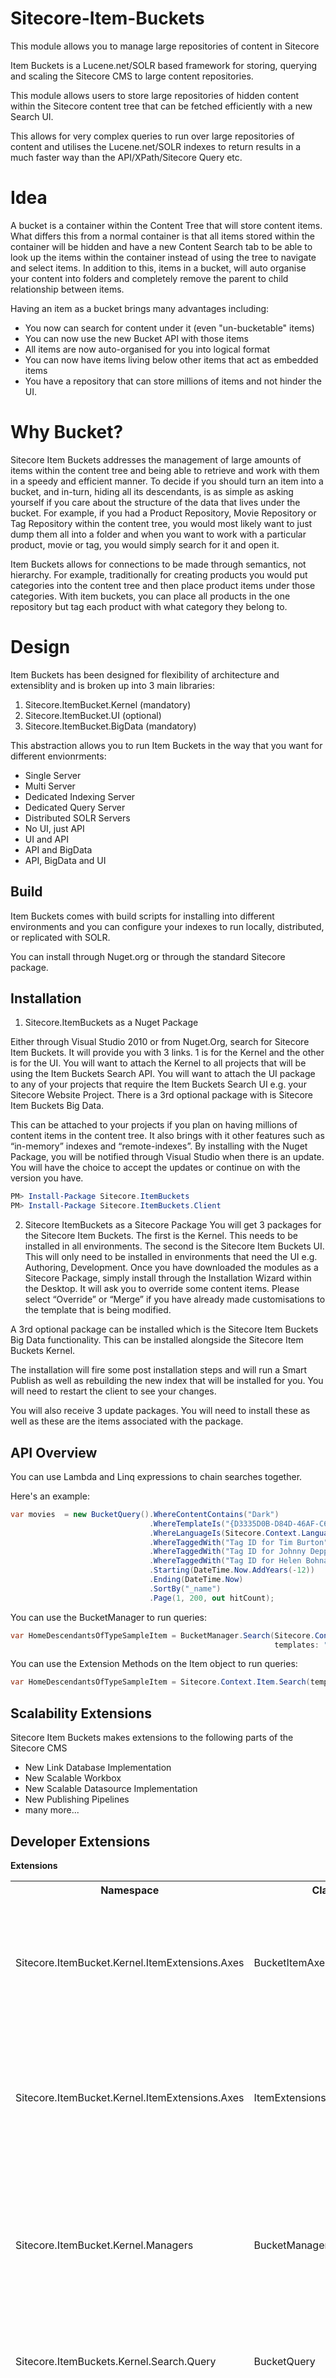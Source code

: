 Sitecore-Item-Buckets
=====================

This module allows you to manage large repositories of content in Sitecore

Item Buckets is a Lucene.net/SOLR based framework for storing, querying
and scaling the Sitecore CMS to large content repositories.

This module allows users to store large repositories of hidden content
within the Sitecore content tree that can be fetched efficiently with
a new Search UI.

This allows for very complex queries to run over large repositories of 
content and utilises the Lucene.net/SOLR indexes to return results in
a much faster way than the API/XPath/Sitecore Query etc.

Idea
=====================
A bucket is a container within the Content Tree that will store content
items. What differs this from a normal container is that all items 
stored within the container will be hidden and have a new Content 
Search tab to be able to look up the items within the container instead
of using the tree to navigate and select items. In addition to this, 
items in a bucket, will auto organise your content into folders and 
completely remove the parent to child relationship between items.

Having an item as a bucket brings many advantages including:

* You now can search for content under it (even "un-bucketable" items)
* You can now use the new Bucket API with those items
* All items are now auto-organised for you into logical format
* You can now have items living below other items that act as embedded items
* You have a repository that can store millions of items and not hinder the UI.

Why Bucket?
=====================
Sitecore Item Buckets addresses the management of large amounts of items within the 
content tree and being able to retrieve and work with them in a speedy and 
efficient manner. To decide if you should turn an item into a bucket, and 
in-turn, hiding all its descendants, is as simple as asking yourself if you
care about the structure of the data that lives under the bucket. For example,
if you had a Product Repository, Movie Repository or Tag Repository within 
the content tree, you would most likely want to just dump them all into a 
folder and when you want to work with a particular product, movie or tag, 
you would simply search for it and open it.

Item Buckets allows for connections to be made through semantics, not hierarchy. 
For example, traditionally for creating products you would put categories 
into the content tree and then place product items under those categories.
With item buckets, you can place all products in the one repository but tag
each product with what category they belong to.


Design
=====================

Item Buckets has been designed for flexibility of architecture and
extensiblity and is broken up into 3 main libraries:

1. Sitecore.ItemBucket.Kernel (mandatory)
2. Sitecore.ItemBucket.UI (optional)
3. Sitecore.ItemBucket.BigData (mandatory)

This abstraction allows you to run Item Buckets in the way that you want
for different envionrments:

* Single Server
* Multi Server
* Dedicated Indexing Server
* Dedicated Query Server
* Distributed SOLR Servers
* No UI, just API
* UI and API
* API and BigData
* API, BigData and UI


Build
-------------

Item Buckets comes with build scripts for installing into different
environments and you can configure your indexes to run locally, 
distributed, or replicated with SOLR.

You can install through Nuget.org or through the standard Sitecore 
package.

Installation
-------------

1) Sitecore.ItemBuckets as a Nuget Package

Either through Visual Studio 2010 or from Nuget.Org, search for Sitecore Item Buckets. 
It will provide you with 3 links. 1 is for the Kernel and the other is for the UI.
You will want to attach the Kernel to all projects that will be using the Item 
Buckets Search API. You will want to attach the UI package to any of your projects
that require the Item Buckets Search UI e.g. your Sitecore Website Project.
There is a 3rd optional package with is Sitecore Item Buckets Big Data. 

This can be attached to your projects if you plan on having millions of 
content items in the content tree. It also brings with it other features such as 
“in-memory” indexes and “remote-indexes”. By installing with the Nuget Package, 
you will be notified through Visual Studio when there is an update. You will have
the choice to accept the updates or continue on with the version you have.

``` Powershell
PM> Install-Package Sitecore.ItemBuckets
PM> Install-Package Sitecore.ItemBuckets.Client
``` 

2) Sitecore ItemBuckets as a Sitecore Package
You will get 3 packages for the Sitecore Item Buckets. The first is the Kernel. 
This needs to be installed in all environments. The second is the Sitecore Item
Buckets UI. This will only need to be installed in environments that need the 
UI e.g. Authoring, Development. Once you have downloaded the modules as a 
Sitecore Package, simply install through the Installation Wizard within the 
Desktop. It will ask you to override some content items. Please select “Override”
or “Merge” if you have already made customisations to the template that is being
modified.

A 3rd optional package can be installed which is the Sitecore Item Buckets Big
Data functionality. This can be installed alongside the Sitecore Item Buckets
Kernel.

The installation will fire some post installation steps and will run a Smart
Publish as well as rebuilding the new index that will be installed for you.
You will need to restart the client to see your changes.

You will also receive 3 update packages. You will need to install these as well as
these are the items associated with the package.


API Overview
--------

You can use Lambda and Linq expressions to chain searches together.

Here's an example:

``` C#
var movies  = new BucketQuery().WhereContentContains("Dark")
                               .WhereTemplateIs("{D3335D0B-D84D-46AF-C620-A67A6022AB3F}")
                               .WhereLanguageIs(Sitecore.Context.Language)
                               .WhereTaggedWith("Tag ID for Tim Burton")
                               .WhereTaggedWith("Tag ID for Johnny Depp")
                               .WhereTaggedWith("Tag ID for Helen Bohnam-Carter")
                               .Starting(DateTime.Now.AddYears(-12))
                               .Ending(DateTime.Now)
                               .SortBy("_name")
                               .Page(1, 200, out hitCount);

```

You can use the BucketManager to run queries:

``` C#
var HomeDescendantsOfTypeSampleItem = BucketManager.Search(Sitecore.Context.Item, 
                                                           templates: "{76036F5E-CBCE-46D1-AF0A-4143F9B557AA}");
```

You can use the Extension Methods on the Item object to run queries:

``` C#
var HomeDescendantsOfTypeSampleItem = Sitecore.Context.Item.Search(templates: "{76036F5E-CBCE-46D1-AF0A-4143F9B557AA}");
```


Scalability Extensions
--------

Sitecore Item Buckets makes extensions to the following parts of the Sitecore CMS

* New Link Database Implementation
* New Scalable Workbox
* New Scalable Datasource Implementation
* New Publishing Pipelines
* many more...

Developer Extensions
--------
<strong>Extensions</strong>

<table>
  <tr>
    <th>Namespace</th><th>Class</th><th>Description</th>
  </tr>
  <tr>
    <td>Sitecore.ItemBucket.Kernel.ItemExtensions.Axes</td><td>BucketItemAxes</td><td>If you add this to your using statements in your CS file you will get extension method replacements for using GetChildren(), Children and Axes methods.</td>
  </tr>
  <tr>
    <td>Sitecore.ItemBucket.Kernel.ItemExtensions.Axes</td><td>ItemExtensions</td><td>This will allow you to have new extension methods and properties on an item object to simply be able to run queries on an item like so item.Search(“”) or item.FullSearch(“”)</td>
  </tr>
   <tr>
    <td>Sitecore.ItemBucket.Kernel.Managers</td><td>BucketManager</td><td>This is your main entry point for working with the Bucket containers. It contains methods such as IsBucket(), IsBucketItem(), GetParentBucket() etc. This also allows you to run Searches as well.</td>
  </tr>
   <tr>
    <td>Sitecore.ItemBuckets.Kernel.Search.Query</td><td>BucketQuery</td><td>The entry point for running Lambda or Linq expressions that get converted into Lucene queries.</td>
  </tr>
   <tr>
    <td>Sitecore.ItemBucket.Kernel.Util</td><td>SitecoreItem</td><td>To keep memory to a minimum, all searches will return a SitecoreItem which is a stripped-back representation of the Item class.</td>
  </tr>
   <tr>
    <td>Sitecore.ItemBucket.Kernel.Kernel.Hooks</td><td>QueryWarmUp</td><td>An abstract class that allows you to specify warm-up queries that run when Sitecore is initializing. This is useful to run common queries so that they are cached when requested another time. This sacrifices startup time for operation performance.</td>
  </tr>
   <tr>
    <td>Sitecore.ItemBucket.Kernel.Presentation</td><td>BucketPresentationExtensions</td><td>A helper class for converting a string datasource to a Bucket Query.</td>
  </tr>
</table>

<strong>Interfaces</strong>

<table>
  <tr>
    <th>Namespace</th><th>Interface</th><th>Description</th>
  </tr>
  <tr>
    <td>Sitecore.ItemBucket.Kernel.FieldTypes</td><td>IDataSource</td><td>Implement this interface if you would like to be able to have list field types within your Sitecore template take advantage of populating itself from a lucene query.</td>
  </tr>
  <tr>
    <td>Example of IDataSource Implementation</td><td>BucketListQuery</td>
    <td>
    
    public class BucketListQuery : IDataSource
    {
        public Item[] ListQuery(Item itm)
        {
            return itm.Children.ToArray();
        }
    }
    </td>
    
  </tr>
   <tr>
    <td>Sitecore.ItemBucket.Kernel.Kernel.Interfaces</td><td>IBucketController</td><td>If you would like to build your own UI layer that can send the Bucket Handler a request and receive back a list of items, implement this interface.</td>
  </tr>
   <tr>
    <td>Sitecore.ItemBucket.Kernel.Kernel.Interfaces</td><td>IBucketSearchQuery</td><td>There are many filters that come with the Item Buckets e.g. Author, Start Date, Text, Tags etc. If you would like to implement a new Filter then implement this interface.</td>
  </tr>
   <tr>
    <td>Sitecore.ItemBucket.Kernel.Kernel.Interfaces</td><td>ITag</td><td>A Tag Repository works with the ITag Interface. If you have Tags that are pulled from external systems then you will need to implement this interface to be able to use these tags to tag items and then search by them as well.</td>
  </tr>
   <tr>
    <td>Sitecore.ItemBucket.Kernel.Kernel.Interfaces</td><td>ITagRepository</td><td>Item Buckets comes with an implementation of a Tag Repository using Items within the content tree. If you have an existing Tag Repository and would like to use this to search for tagged content within Sitecore then you will need to implement a ITagRepository.</td>
  </tr>
   <tr>
    <td>Sitecore.ItemBucket.Kernel.Kernel.Interfaces</td><td>ISearchOperation</td><td>If you would like to introduce new actions to do on a list of search results, then you will need to implement this interface. For example, if you want to search for all items in the content tree that had $name in any of the fields and replace them, then you would could implement a new ISearchOperation so that authors could do this.</td>
  </tr>
    <tr>
    <td>Sitecore.ItemBucket.Kernel.Search</td><td>IFacet</td><td>Item Buckets ships with 5 different types of faceting.

1.                               Templates
2.	Fields
3.	Dates
4.	Locations
5.	Authors

If you would like to introduce your own faceting categories then you only need to implement the IFacet interface.
</td>
  </tr>
   <tr>
    <td>Sitecore.ItemBucket.Kernel.Search</td><td>ISearchDropDown</td><td>When running a search you will see a dropdown that is shown from the textbox where you enter your text. If you would like to add your own, firstly you will need to implement this interface. Secondly, you will need to add an item into the content tree (/sitecore/system/Modules/Item Buckets/Settings/Search Box Dropdown) to register this class so that it will show up in the drop down menu.</td>
  </tr>
</table>

Working with a Datasource in Code
------------------
A lot of websites are very similar and have similar requirements. Below is a list of example queries to retrieve items for common web controls.

Example 1: Side Menu (Get all descendants of type Template “Site Section”.)
Code
``` C#
//This will use the data source that is specified on a control to query the buckets for items.
var items = BucketManager.ParseDataSourceQueryForItems(((Sublayout) this.Parent).DataSource, 
                                                         Sitecore.Context.Item, 0, 20);

//This will use the string that is specified in the method\ query the buckets for items.
var items = BucketManager.ParseDataSourceQueryForItems((“<Insert Query Here>”, 
                                                        Sitecore.Context.Item, 0, 20);
```
Importing content into Buckets
-------------------

A common requirement with masses of content is to import content from many different sources. To be able to do this efficiently, you can use the following code snippet to import content into a bucket. It will disable subsystems from firing.
``` C#
  Item item = database.GetItem("/sitecore/content");
  using (new BucketImportContext(item))
  {
     //Disable History Engine
     //Disable Publishing Queue
     //Smart Links Database Rebuild
                    
     BucketManager.CreateBucket(item, (itm => BucketManager.AddSearchTabToItem(item)));
  }
```
